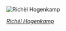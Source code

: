 
![Richèl Hogenkamp](https://upload.wikimedia.org/wikipedia/commons/thumb/a/ab/Rich%C3%A8l_Hogenkamp_-_Masters_de_Madrid_2015_-_11.jpg/600px-Rich%C3%A8l_Hogenkamp_-_Masters_de_Madrid_2015_-_11.jpg)

*[Richèl Hogenkamp](https://wikipedia.org/wiki/File:Rich%C3%A8l_Hogenkamp_-_Masters_de_Madrid_2015_-_11.jpg)*
